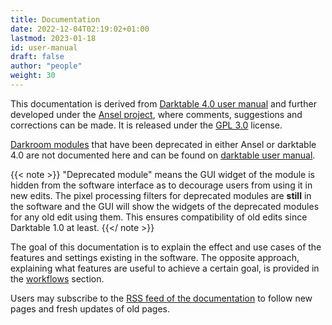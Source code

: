 ```yaml
---
title: Documentation
date: 2022-12-04T02:19:02+01:00
lastmod: 2023-01-18
id: user-manual
draft: false
author: "people"
weight: 30
---
```



This documentation is derived from [Darktable 4.0 user manual](https://github.com/darktable-org/dtdocs.git) and further developed under the [Ansel project](https://github.com/aurelienpierreeng/ansel-doc), where comments, suggestions and corrections can be made. It is released under the [GPL 3.0](https://www.gnu.org/licenses/gpl-3.0.en.html) license.

[Darkroom modules](./views/darkroom/_index.md) that have been deprecated in either Ansel or darktable 4.0 are not documented here and can be found on [darktable user manual](https://docs.darktable.org).

{{< note >}}
"Deprecated module" means the GUI widget of the module is hidden from the software interface as to decourage users from using it in new edits. The pixel processing filters for deprecated modules are __still__ in the software and the GUI will show the widgets of the deprecated modules for any old edit using them. This ensures compatibility of old edits since Darktable 1.0 at least.
{{</ note >}}

The goal of this documentation is to explain the effect and use cases of the features and settings existing in the software. The opposite approach, explaining what features are useful to achieve a certain goal, is provided in the [workflows](../workflows/_index.md) section.

Users may subscribe to the [RSS feed of the documentation](./index.xml) to follow new pages and fresh updates of old pages.
